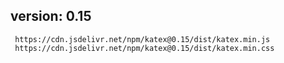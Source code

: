 ## version: 0.15
```
 https://cdn.jsdelivr.net/npm/katex@0.15/dist/katex.min.js
 https://cdn.jsdelivr.net/npm/katex@0.15/dist/katex.min.css
```
